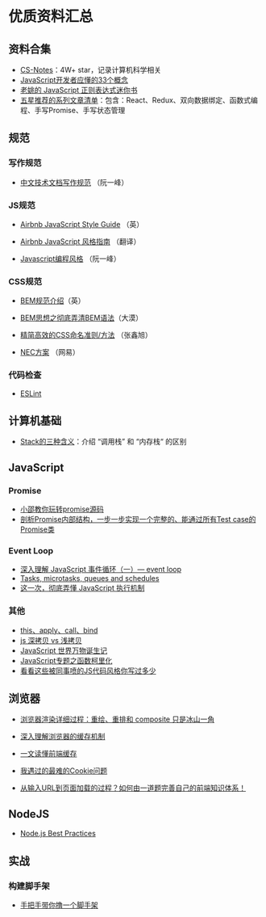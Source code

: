 # 优质资料汇总



## 资料合集

* [CS-Notes](https://github.com/CyC2018/CS-Notes)：4W+ star，记录计算机科学相关
* [JavaScript开发者应懂的33个概念](https://github.com/stephentian/33-js-concepts)
* [老姚的 JavaScript 正则表达式迷你书](https://github.com/qdlaoyao/js-regex-mini-book)
* [五星推荐的系列文章清单](https://juejin.im/post/5c1f01fef265da61587723f4)：包含：React、Redux、双向数据绑定、函数式编程、手写Promise、手写状态管理




## 规范

### 写作规范

* [中文技术文档写作规范](https://github.com/ruanyf/document-style-guide) （阮一峰）


### JS规范

* [Airbnb JavaScript Style Guide](https://github.com/airbnb/javascript) （英）

* [Airbnb JavaScript 风格指南](https://github.com/lin-123/javascript) （翻译）

* [Javascript编程风格](http://www.ruanyifeng.com/blog/2012/04/javascript_programming_style.html) （阮一峰）


### CSS规范

* [BEM规范介绍](https://en.bem.info/methodology/quick-start/)（英）

* [BEM思想之彻底弄清BEM语法](https://www.w3cplus.com/css/mindbemding-getting-your-head-round-bem-syntax.html)（大漠）

* [精简高效的CSS命名准则/方法](https://www.zhangxinxu.com/wordpress/2010/09/%E7%B2%BE%E7%AE%80%E9%AB%98%E6%95%88%E7%9A%84css%E5%91%BD%E5%90%8D%E5%87%86%E5%88%99%E6%96%B9%E6%B3%95/) （张鑫旭）

* [NEC方案](http://nec.netease.com/standard) （网易）


### 代码检查

* [ESLint](http://eslint.cn/)



## 计算机基础

* [Stack的三种含义](http://www.ruanyifeng.com/blog/2013/11/stack.html)：介绍 “调用栈” 和 “内存栈“ 的区别



## JavaScript

### Promise

- [小邵教你玩转promise源码](https://juejin.im/post/5b6e5cbf51882519ad61b67e)
- [剖析Promise内部结构，一步一步实现一个完整的、能通过所有Test case的Promise类 ](https://github.com/xieranmaya/blog/issues/3)

### Event Loop

* [深入理解 JavaScript 事件循环（一）— event loop](https://www.cnblogs.com/dong-xu/p/7000163.html)
* [Tasks, microtasks, queues and schedules](https://jakearchibald.com/2015/tasks-microtasks-queues-and-schedules/)
* [这一次，彻底弄懂 JavaScript 执行机制](https://juejin.im/post/59e85eebf265da430d571f89#comment)

### 其他

- [this、apply、call、bind](https://juejin.im/post/59bfe84351882531b730bac2)
- [js 深拷贝 vs 浅拷贝](https://juejin.im/post/59ac1c4ef265da248e75892b)
- [JavaScript 世界万物诞生记](https://zhuanlan.zhihu.com/p/22989691)
- [JavaScript专题之函数柯里化](https://github.com/mqyqingfeng/Blog/issues/42)
- [看看这些被同事喷的JS代码风格你写过多少](https://juejin.im/post/5becf928f265da61380ec986)



## 浏览器

* [浏览器渲染详细过程：重绘、重排和 composite 只是冰山一角](https://juejin.im/entry/590801780ce46300617c89b8)

* [深入理解浏览器的缓存机制](https://juejin.im/post/5b014aa66fb9a07ac23b04c8)

* [一文读懂前端缓存](https://zhuanlan.zhihu.com/p/44789005)

* [我遇过的最难的Cookie问题](https://github.com/aszx87410/blog/issues/17)

* [从输入URL到页面加载的过程？如何由一道题完善自己的前端知识体系！](http://www.dailichun.com/2018/03/12/whenyouenteraurl.html)


## NodeJS

* [Node.js Best Practices](https://github.com/i0natan/nodebestpractices)



## 实战

### 构建脚手架

* [手把手带你撸一个脚手架](https://juejin.im/post/5bead1b25188251e1a1f4d34)

